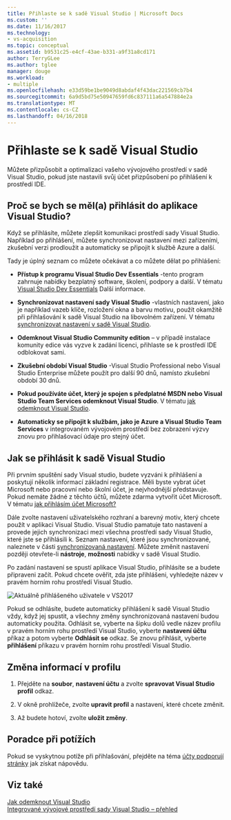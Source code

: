 ```yaml
---
title: Přihlaste se k sadě Visual Studio | Microsoft Docs
ms.custom: ''
ms.date: 11/16/2017
ms.technology:
- vs-acquisition
ms.topic: conceptual
ms.assetid: b9531c25-e4cf-43ae-b331-a9f31a8cd171
author: TerryGLee
ms.author: tglee
manager: douge
ms.workload:
- multiple
ms.openlocfilehash: e33d59be1be9049d8abdaf4f43dac221569cb7b4
ms.sourcegitcommit: 6a9d5bd75e50947659fd6c837111a6a547884e2a
ms.translationtype: MT
ms.contentlocale: cs-CZ
ms.lasthandoff: 04/16/2018
---
```

# <a name="sign-in-to-visual-studio"></a>Přihlaste se k sadě Visual Studio

Můžete přizpůsobit a optimalizaci vašeho vývojového prostředí v sadě Visual Studio, pokud jste nastavili svůj účet přizpůsobení po přihlášení k prostředí IDE.

## <a name="why-should-i-sign-in-to-visual-studio"></a>Proč se bych se měl(a) přihlásit do aplikace Visual Studio?

Když se přihlásíte, můžete zlepšit komunikaci prostředí sady Visual Studio. Například po přihlášení, můžete synchronizovat nastavení mezi zařízeními, zkušební verzi prodloužit a automaticky se připojit k službě Azure a další.

Tady je úplný seznam co můžete očekávat a co můžete dělat po přihlášení:  

- **Přístup k programu Visual Studio Dev Essentials** -tento program zahrnuje nabídky bezplatný software, školení, podpory a další. V tématu [Visual Studio Dev Essentials](http://aka.ms/vsdevhelp) Další informace.

- **Synchronizovat nastavení sady Visual Studio** -vlastních nastavení, jako je například vazeb klíče, rozložení okna a barvu motivu, použít okamžitě při přihlašování k sadě Visual Studio na libovolném zařízení. V tématu [synchronizovat nastavení v sadě Visual Studio](../ide/synchronized-settings-in-visual-studio.md).

- **Odemknout Visual Studio Community edition** – v případě instalace komunity edice vás vyzve k zadání licenci, přihlaste se k prostředí IDE odblokovat sami.

- **Zkušební období Visual Studio** -Visual Studio Professional nebo Visual Studio Enterprise můžete použít pro další 90 dnů, namísto zkušební období 30 dnů.

- **Pokud používáte účet, který je spojen s předplatné MSDN nebo Visual Studio Team Services odemknout Visual Studio**. V tématu [jak odemknout Visual Studio](../ide/how-to-unlock-visual-studio.md).

- **Automaticky se připojit k službám, jako je Azure a Visual Studio Team Services** v integrovaném vývojovém prostředí bez zobrazení výzvy znovu pro přihlašovací údaje pro stejný účet.

## <a name="how-to-sign-in-to-visual-studio"></a>Jak se přihlásit k sadě Visual Studio

Při prvním spuštění sady Visual studio, budete vyzváni k přihlášení a poskytují několik informací základní registrace. Měli byste vybrat účet Microsoft nebo pracovní nebo školní účet, je nejvhodnější představuje. Pokud nemáte žádné z těchto účtů, můžete zdarma vytvořit účet Microsoft. V tématu [jak přihlásím účet Microsoft?](http://windows.microsoft.com/windows-live/sign-up-create-account-how)

Dále zvolte nastavení uživatelského rozhraní a barevný motiv, který chcete použít v aplikaci Visual Studio. Visual Studio pamatuje tato nastavení a provede jejich synchronizaci mezi všechna prostředí sady Visual Studio, které jste se přihlásili k. Seznam nastavení, které jsou synchronizované, naleznete v části [synchronizovaná nastavení](../ide/synchronized-settings-in-visual-studio.md). Můžete změnit nastavení později otevřete-li **nástroje**, **možnosti** nabídky v sadě Visual Studio.

Po zadání nastavení se spustí aplikace Visual Studio, přihlásíte se a budete připraveni začít. Pokud chcete ověřit, zda jste přihlášeni, vyhledejte název v pravém horním rohu prostředí Visual Studio.

![Aktuálně přihlášeného uživatele v VS2017](../ide/media/vs2017_username.png)

Pokud se odhlásíte, budete automaticky přihlášení k sadě Visual Studio vždy, když jej spustit, a všechny změny synchronizovaná nastavení budou automaticky použita. Odhlásit se, vyberte na šipku dolů vedle název profilu v pravém horním rohu prostředí Visual Studio, vyberte **nastavení účtu** příkaz a potom vyberte **Odhlásit se** odkaz. Se znovu přihlásit, vyberte **přihlášení** příkazu v pravém horním rohu prostředí Visual Studio.

## <a name="to-change-your-profile-information"></a>Změna informací v profilu

1. Přejděte na **soubor**, **nastavení účtu** a zvolte **spravovat Visual Studio profil** odkaz.

1. V okně prohlížeče, zvolte **upravit profil** a nastavení, které chcete změnit.

1. Až budete hotoví, zvolte **uložit změny**.

## <a name="troubleshooting"></a>Poradce při potížích

Pokud se vyskytnou potíže při přihlašování, přejděte na téma [účty podporují stránky](https://www.visualstudio.com/subscriptions/support/) jak získat nápovědu.

## <a name="see-also"></a>Viz také

[Jak odemknout Visual Studio](../ide/how-to-unlock-visual-studio.md)  
[Integrované vývojové prostředí sady Visual Studio – přehled](../ide/visual-studio-ide.md)
